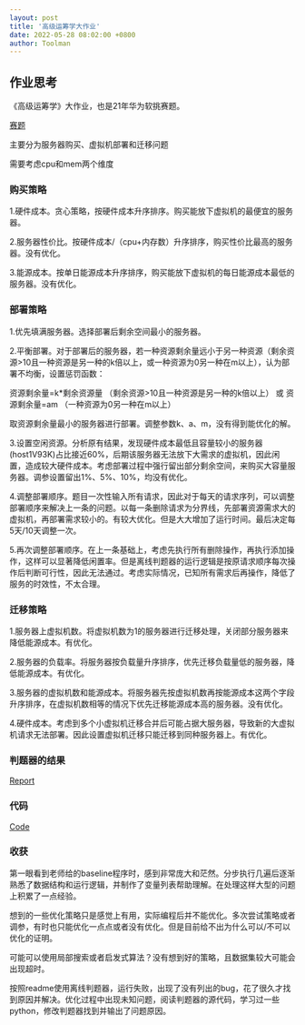 ```yaml
---
layout: post
title: '高级运筹学大作业'
date: 2022-05-28 08:02:00 +0800
author: Toolman
---
```

## 作业思考

《高级运筹学》大作业，也是21年华为软挑赛题。

[赛题](\urls\or-work\VmScheduling.pdf)

主要分为服务器购买、虚拟机部署和迁移问题

需要考虑cpu和mem两个维度

### 购买策略

1.硬件成本。贪心策略，按硬件成本升序排序。购买能放下虚拟机的最便宜的服务器。

2.服务器性价比。按硬件成本/（cpu+内存数）升序排序，购买性价比最高的服务器。没有优化。

3.能源成本。按单日能源成本升序排序，购买能放下虚拟机的每日能源成本最低的服务器。没有优化。

### 部署策略

1.优先填满服务器。选择部署后剩余空间最小的服务器。

2.平衡部署。对于部署后的服务器，若一种资源剩余量远小于另一种资源（剩余资源>10且一种资源是另一种的k倍以上，或一种资源为0另一种在m以上），认为部署不均衡，设置惩罚函数：

资源剩余量=k*剩余资源量   （剩余资源>10且一种资源是另一种的k倍以上）
或
资源剩余量=am            （一种资源为0另一种在m以上）


取资源剩余量最小的服务器进行部署。调整参数k、a、m，没有得到能优化的解。

3.设置空闲资源。分析原有结果，发现硬件成本最低且容量较小的服务器(host1V93K)占比接近60%，后期该服务器无法放下大需求的虚拟机，因此闲置，造成较大硬件成本。考虑部署过程中强行留出部分剩余空间，来购买大容量服务器。调参设置留出1%、5%、10%，均没有优化。

4.调整部署顺序。题目一次性输入所有请求，因此对于每天的请求序列，可以调整部署顺序来解决上一条的问题。以每一条删除请求为分界线，先部署资源需求大的虚拟机，再部署需求较小的。有较大优化。但是大大增加了运行时间。最后决定每5天/10天调整一次。

5.再次调整部署顺序。在上一条基础上，考虑先执行所有删除操作，再执行添加操作，这样可以显著降低闲置率。但是离线判题器的运行逻辑是按原请求顺序每次操作后判断可行性，因此无法通过。考虑实际情况，已知所有需求后再操作，降低了服务的时效性，不太合理。

### 迁移策略

1.服务器上虚拟机数。将虚拟机数为1的服务器进行迁移处理，关闭部分服务器来降低能源成本。有优化。

2.服务器的负载率。将服务器按负载量升序排序，优先迁移负载量低的服务器，降低能源成本。有优化。

3.服务器的虚拟机数和能源成本。将服务器先按虚拟机数再按能源成本这两个字段升序排序，在虚拟机数相等的情况下优先迁移能源成本高的服务器。没有优化。

4.硬件成本。考虑到多个小虚拟机迁移合并后可能占据大服务器，导致新的大虚拟机请求无法部署。因此设置虚拟机迁移只能迁移到同种服务器上。有优化。

### 判题器的结果

[Report](\urls\or-work\report.html)

### 代码

[Code](\urls\or-work\code.zip)

### 收获

第一眼看到老师给的baseline程序时，感到非常庞大和茫然。分步执行几遍后逐渐熟悉了数据结构和运行逻辑，并制作了变量列表帮助理解。在处理这样大型的问题上积累了一点经验。

想到的一些优化策略只是感觉上有用，实际编程后并不能优化。多次尝试策略或者调参，有时也只能优化一点点或者没有优化。但是目前给不出为什么可以/不可以优化的证明。

可能可以使用局部搜索或者启发式算法？没有想到好的策略，且数据集较大可能会出现超时。

按照readme使用离线判题器，运行失败，出现了没有列出的bug，花了很久才找到原因并解决。优化过程中出现未知问题，阅读判题器的源代码，学习过一些python，修改判题器找到并输出了问题原因。